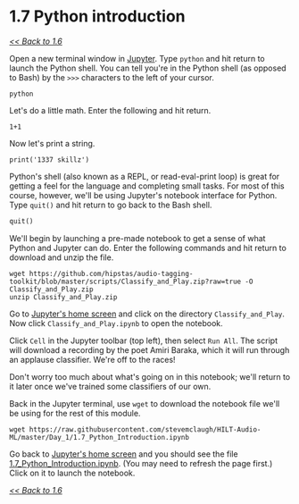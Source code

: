 # 1.7 Python introduction

[*<< Back to 1.6*](1.6.md)

<!-- Go through the beginning of this together. -->

Open a new terminal window in <a href="http://127.0.0.1:8888/terminals/99" target="_blank">Jupyter</a>. Type `python` and hit return to launch the Python shell. You can tell you're in the Python shell (as opposed to Bash) by the `>>>` characters to the left of your cursor.

```
python
```

Let's do a little math. Enter the following and hit return.

```
1+1
```

Now let's print a string.

```
print('1337 skillz')
```

Python's shell (also known as a REPL, or read-eval-print loop) is great for getting a feel for the language and completing small tasks. For most of this course, however, we'll be using Jupyter's notebook interface for Python. Type `quit()` and hit return to go back to the Bash shell.

```python
quit()
```

We'll begin by launching a pre-made notebook to get a sense of what Python and Jupyter can do. Enter the following commands and hit return to download and unzip the file.

```
wget https://github.com/hipstas/audio-tagging-toolkit/blob/master/scripts/Classify_and_Play.zip?raw=true -O Classify_and_Play.zip
unzip Classify_and_Play.zip
```

Go to <a href="http://127.0.0.1:8888/" target="_blank">Jupyter's home screen</a> and click on the directory `Classify_and_Play`. Now click `Classify_and_Play.ipynb` to open the notebook.

Click `Cell` in the Jupyter toolbar (top left), then select `Run All`. The script will download a recording by the poet Amiri Baraka, which it will run through an applause classifier. We're off to the races!

Don't worry too much about what's going on in this notebook; we'll return to it later once we've trained some classifiers of our own.

Back in the Jupyter terminal, use `wget` to download the notebook file we'll be using for the rest of this module.

```
wget https://raw.githubusercontent.com/stevemclaugh/HILT-Audio-ML/master/Day_1/1.7_Python_Introduction.ipynb
```

Go back to <a href="http://127.0.0.1:8888/" target="_blank">Jupyter's home screen</a> and you should see the file [1.7_Python_Introduction.ipynb](1.7_Python_Introduction.ipynb). (You may need to refresh the page first.) Click on it to launch the notebook.

[*<< Back to 1.6*](1.6.md)
